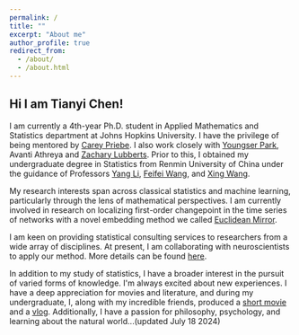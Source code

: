 ```yaml
---
permalink: /
title: ""
excerpt: "About me"
author_profile: true
redirect_from: 
  - /about/
  - /about.html
---
```


## Hi I am Tianyi Chen!

I am currently a 4th-year Ph.D. student in Applied Mathematics and Statistics department at Johns Hopkins University. I have the privilege of being mentored by [Carey Priebe](https://www.ams.jhu.edu/~priebe/). I also work closely with [Youngser Park](https://www.cis.jhu.edu/~parky/), Avanti Athreya and [Zachary Lubberts](https://sites.google.com/view/zachary-lubberts). Prior to this, I obtained my undergraduate degree in Statistics from Renmin University of China under the guidance of Professors [Yang Li](http://stat.ruc.edu.cn/Home/People/Faculty/1f8dc586ac2f4ed58593a03c5d37bc1e.htm), [Feifei Wang](http://stat.ruc.edu.cn/Home/People/Faculty/2ded6adf269343c090a1837426d06078.htm), and [Xing Wang](http://stat.ruc.edu.cn/Home/People/Faculty/bc3d62d0bb2f40eea0ac93da96b1dbd5.htm).

My research interests span across classical statistics and machine learning, particularly through the lens of mathematical perspectives. I am currently involved in research on localizing first-order changepoint in the time series of networks with a novel embedding method we called [Euclidean Mirror](https://arxiv.org/abs/2205.06877).

I am keen on providing statistical consulting services to researchers from a wide array of disciplines. At present, I am collaborating with neuroscientists to apply our method. More details can be found [here](https://appliednetsci.springeropen.com/articles/10.1007/s41109-023-00564-5).

In addition to my study of statistics, I have a broader interest in the pursuit of varied forms of knowledge. I'm always excited about new experiences. I have a deep appreciation for movies and literature, and during my undergraduate, I, along with my incredible friends, produced a [short movie](https://v.qq.com/x/page/m0196i70neu.html) and a [vlog](https://www.youtube.com/watch?v=W9OxAO_TmX4). Additionally, I have a passion for philosophy, psychology, and learning about the natural world...(updated July 18 2024)
